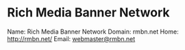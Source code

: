 
# Rich Media Banner Network

Name: Rich Media Banner Network
Domain: rmbn.net
Home: http://rmbn.net/
Email: webmaster@rmbn.net

